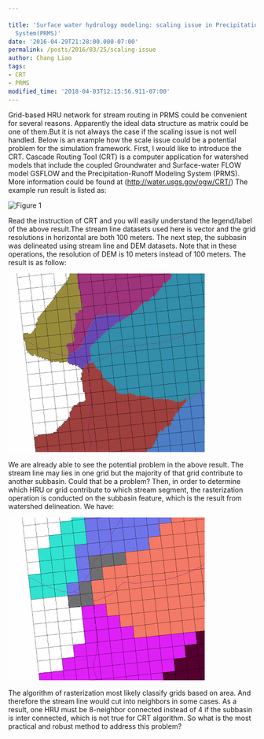 ```yaml
---
 
title: 'Surface water hydrology modeling: scaling issue in Precipitation Runoff Modeling
  System(PRMS)'
date: '2016-04-29T21:28:00.000-07:00'
permalink: /posts/2016/03/25/scaling-issue
author: Chang Liao
tags:
- CRT
- PRMS
modified_time: '2018-04-03T12:15:56.911-07:00'
---
```


Grid-based HRU network for stream routing in PRMS could be convenient for several reasons.
Apparently the ideal data structure as matrix could be one of them.But it is not always the case if the scaling issue is not well handled.
Below is an example how the scale issue could be a potential problem for the simulation framework.
First, I would like to introduce the CRT. Cascade Routing Tool (CRT) is a computer application for watershed models that include the coupled Groundwater and Surface-water FLOW model GSFLOW and the Precipitation-Runoff Modeling System (PRMS). More information could be found at (http://water.usgs.gov/ogw/CRT/)
The example run result is listed as:

![Figure 1](https://github.com/changliao/science/blob/main/_figures/eco3d/crt_cascade.png?raw=true)




Read the instruction of CRT and you will easily understand the legend/label of the above result.The stream line datasets used here is vector and the grid resolutions in horizontal are both 100 meters.
The next step, the subbasin was delineated using stream line and DEM datasets. Note that in these operations, the resolution of DEM is 10 meters instead of 100 meters. The result is as follow:



![Figure 2](https://github.com/changliao/science/blob/main/_figures/gis/subbasin.png?raw=true)

We are already able to see the potential problem in the above result. The stream line may lies in one grid but the majority of that grid contribute to another subbasin. Could that be a problem? Then, in order to determine which HRU or grid contribute to which stream segment, the rasterization operation is conducted on the subbasin feature, which is the result from watershed delineation.
We have:


![Figure 3](https://github.com/changliao/science/blob/main/_figures/gis/subbasin2.png?raw=true)


The algorithm of rasterization most likely classify grids based on area. And therefore the stream line would cut into neighbors in some cases.
As a result, one HRU must be 8-neighbor connected instead of 4 if the subbasin is inter connected, which is not true for CRT algorithm.
So what is the most practical and robust method to address this problem?